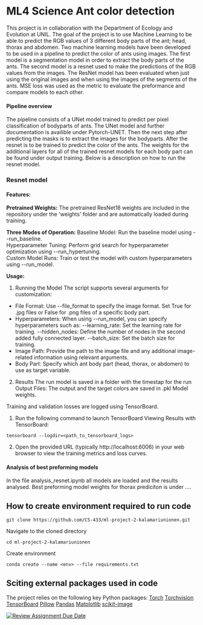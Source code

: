 # ML4 Science Ant color detection
This project is in collaboration with the Department of Ecology and Evolution at UNIL. The goal of the project is to use Machine Learning to be able to predict the RGB values of 3 different body parts of the ant; head, thorax and abdomen. Two machine learning models have been developed to be used in a pipeline to predict the color of ants using images. The first model is a segmentation model in order to extract the body parts of the ants. The second model is a resnet used to make the predictions of the RGB values from the images. The ResNet model has been evaluated when just using the original images and when using the images of the segments of the ants. MSE loss was used as the metric to evaluate the preformance and compare models to each other. 

#### Pipeline overview
The pipeline consists of a UNet model trained to predict per pixel classification of bodyparts of ants. The UNet model and further documentation is availible under Pytorch-UNET. Then the next step after predicting the masks is to extract the images for the bodyparts. After the resnet is to be trained to predict the color of the ants. The weights for the additional layers for all of the trained resnet models for each body part can be found under output training. Below is a description on how to run the resnet model.

### Resnet model
#### Features:
**Pretrained Weights:** The pretrained ResNet18 weights are included in the repository under the 'weights' folder and are automatically loaded during training.

**Three Modes of Operation:**
Baseline Model: Run the baseline model using --run_baseline.\
Hyperparameter Tuning: Perform grid search for hyperparameter optimization using --run_hypertuning.\
Custom Model Runs: Train or test the model with custom hyperparameters using --run_model.

**Usage:**
1. Running the Model
The script supports several arguments for customization:
- File Format: Use --file_format to specify the image format. Set True for .jpg files or False for .png files of a specific body part.
- Hyperparameters: When using --run_model, you can specify hyperparameters such as:
--learning_rate: Set the learning rate for training.
--hidden_nodes: Define the number of nodes in the second added fully connected layer.
--batch_size: Set the batch size for training.
- Image Path: Provide the path to the image file and any additional image-related information using relevant arguments.
- Body Part: Specify which ant body part (head, thorax, or abdomen) to use as target variable.

2. Results
The run model is saved in a folder with the timestap for the run
Output Files:
The output and the target colors are saved in .pkl
Model weights.

Training and validation losses are logged using TensorBoard.
1. Run the following command to launch TensorBoard
Viewing Results with TensorBoard:

```console  
tensorboard --logdir=<path_to_tensorboard_logs>
```

 2. Open the provided URL (typically http://localhost:6006) in your web browser to view the training metrics and loss curves.

#### Analysis of best preforming models
In the file analysis_resnet.ipynb all models are loaded and the results analysed.
Best preforming model weights for thorax prediciton is under ....


## How to create environment required to run code

```console  
git clone https://github.com/CS-433/ml-project-2-kalamariunionen.git
```

Navigate to the cloned directory

```console
cd ml-project-2-kalamariunionen
```

Create environment

```console
conda create --name <env> --file requirements.txt
```


## Sciting external packages used in code
The project relies on the following key Python packages:
[Torch](https://pytorch.org/)
[Torchvision](https://pytorch.org/vision/stable/index.html)
[TensorBoard](https://www.tensorflow.org/tensorboard/get_started)
[Pillow](https://pillow.readthedocs.io/en/stable/)
[Pandas](https://pandas.pydata.org/)
[Matplotlib](https://matplotlib.org/)
[scikit-image](https://scikit-image.org/)




[![Review Assignment Due Date](https://classroom.github.com/assets/deadline-readme-button-22041afd0340ce965d47ae6ef1cefeee28c7c493a6346c4f15d667ab976d596c.svg)](https://classroom.github.com/a/UDdkOEMs)

